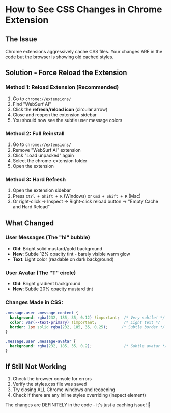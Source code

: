 # How to See CSS Changes in Chrome Extension

## The Issue
Chrome extensions aggressively cache CSS files. Your changes ARE in the code but the browser is showing old cached styles.

## Solution - Force Reload the Extension

### Method 1: Reload Extension (Recommended)
1. Go to `chrome://extensions/`
2. Find "WebSurf AI"
3. Click the **refresh/reload icon** (circular arrow)
4. Close and reopen the extension sidebar
5. You should now see the subtle user message colors

### Method 2: Full Reinstall
1. Go to `chrome://extensions/`
2. Remove "WebSurf AI" extension
3. Click "Load unpacked" again
4. Select the chrome-extension folder
5. Open the extension

### Method 3: Hard Refresh
1. Open the extension sidebar
2. Press `Ctrl + Shift + R` (Windows) or `Cmd + Shift + R` (Mac)
3. Or right-click → Inspect → Right-click reload button → "Empty Cache and Hard Reload"

## What Changed

### User Messages (The "hi" bubble)
- **Old**: Bright solid mustard/gold background
- **New**: Subtle 12% opacity tint - barely visible warm glow
- **Text**: Light color (readable on dark background)

### User Avatar (The "T" circle)
- **Old**: Bright gradient background
- **New**: Subtle 20% opacity mustard tint

### Changes Made in CSS:
```css
.message.user .message-content {
  background: rgba(232, 185, 35, 0.12) !important;  /* Very subtle! */
  color: var(--text-primary) !important;            /* Light text */
  border: 1px solid rgba(232, 185, 35, 0.25);      /* Subtle border */
}

.message.user .message-avatar {
  background: rgba(232, 185, 35, 0.2);              /* Subtle avatar */
}
```

## If Still Not Working

1. Check the browser console for errors
2. Verify the styles.css file was saved
3. Try closing ALL Chrome windows and reopening
4. Check if there are any inline styles overriding (inspect element)

The changes are DEFINITELY in the code - it's just a caching issue! 🎨
